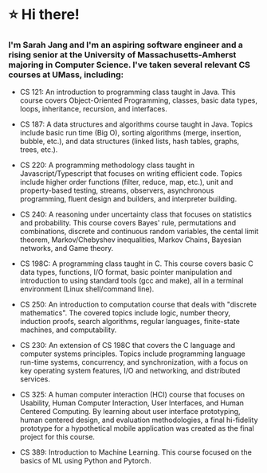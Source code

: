 # ⭐ Hi there! 
### I'm Sarah Jang and I'm an aspiring software engineer and a rising senior at the University of Massachusetts-Amherst majoring in Computer Science. I've taken several relevant CS courses at UMass, including: 

- CS 121: An introduction to programming class taught in Java. This course covers Object-Oriented Programming, classes, basic data types, loops, inheritance, recursion, and interfaces. 

- CS 187: A data structures and algorithms course taught in Java. Topics include basic run time (Big O), sorting algorithms (merge, insertion, bubble, etc.), and data structures (linked lists, hash tables, graphs, trees, etc.).

- CS 220: A programming methodology class taught in Javascript/Typescript that focuses on writing efficient code. Topics include higher order functions (filter, reduce, map, etc.), unit and property-based testing, streams, observers, asynchronous programming, fluent design and builders, and interpreter building.

- CS 240: A reasoning under uncertainty class that focuses on statistics and probability. This course covers Bayes' rule, permutations and combinations, discrete and continuous random variables, the cental limit theorem, Markov/Chebyshev inequalities, Markov Chains, Bayesian networks, and Game theory. 

- CS 198C: A programming class taught in C. This course covers basic C data types, functions, I/O format, basic pointer manipulation and introduction to using standard tools (gcc and make), all in a terminal environment (Linux shell/command line).

- CS 250: An introduction to computation course that deals with "discrete mathematics". The covered topics include logic, number theory, induction proofs, search algorithms, regular languages, finite-state machines, and computability. 

- CS 230: An extension of CS 198C that covers the C language and computer systems principles. Topics include programming language run-time systems, concurrency, and synchronization, with a focus on key operating system features, I/O and networking, and distributed services.

- CS 325: A human computer interaction (HCI) course that focuses on Usability, Human Computer Interaction, User Interfaces, and Human Centered Computing. By learning about user interface prototyping, human centered design, and evaluation methodologies, a final hi-fidelity prototype for a hypothetical mobile application was created as the final project for this course.

- CS 389: Introduction to Machine Learning. This course focused on the basics of ML using Python and Pytorch.
